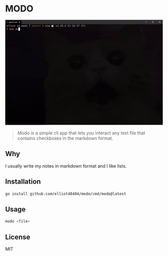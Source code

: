 # MODO
<img src="./images/modo.gif" alt="modo.gif"></img>

> Modo is a simple cli app that lets you interact any text file that contains checkboxes in the markdown format.

## Why

I usually write my notes in markdown format and I like lists.

## Installation

```bash
go install github.com/elliot40404/modo/cmd/modo@latest
```

## Usage 

```bash
modo <file>
```

## License

MIT
